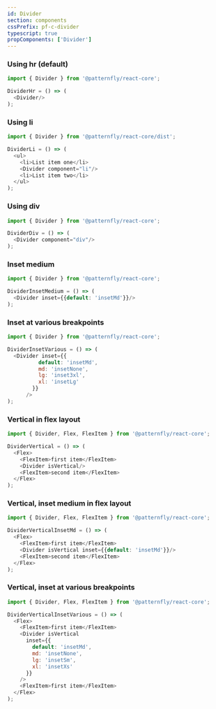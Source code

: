 ```yaml
---
id: Divider
section: components
cssPrefix: pf-c-divider
typescript: true 
propComponents: ['Divider']
---
```


### Using hr (default)
```js
import { Divider } from '@patternfly/react-core';

DividerHr = () => (
  <Divider/>
);
```

### Using li
```js
import { Divider } from '@patternfly/react-core/dist';

DividerLi = () => (
  <ul>
    <li>List item one</li>
    <Divider component="li"/>
    <li>List item two</li>
  </ul>
);
```

### Using div
```js
import { Divider } from '@patternfly/react-core';

DividerDiv = () => (
  <Divider component="div"/>
);
```

### Inset medium
```js
import { Divider } from '@patternfly/react-core';

DividerInsetMedium = () => (
  <Divider inset={{default: 'insetMd'}}/>
);
```

### Inset at various breakpoints
```js
import { Divider } from '@patternfly/react-core';

DividerInsetVarious = () => (
  <Divider inset={{
          default: 'insetMd',
          md: 'insetNone',
          lg: 'inset3xl',
          xl: 'insetLg'
        }}
      />
);
```

### Vertical in flex layout
```js
import { Divider, Flex, FlexItem } from '@patternfly/react-core';

DividerVertical = () => (
  <Flex>
    <FlexItem>first item</FlexItem>
    <Divider isVertical/>
    <FlexItem>second item</FlexItem>
  </Flex>
);
```

### Vertical, inset medium in flex layout
```js
import { Divider, Flex, FlexItem } from '@patternfly/react-core';

DividerVerticalInsetMd = () => (
  <Flex>
    <FlexItem>first item</FlexItem>
    <Divider isVertical inset={{default: 'insetMd'}}/>
    <FlexItem>second item</FlexItem>
  </Flex>
);
```

### Vertical, inset at various breakpoints
```js
import { Divider, Flex, FlexItem } from '@patternfly/react-core';

DividerVerticalInsetVarious = () => (
  <Flex>
    <FlexItem>first item</FlexItem>
    <Divider isVertical 
      inset={{
        default: 'insetMd',
        md: 'insetNone',
        lg: 'insetSm',
        xl: 'insetXs'
      }}
    />
    <FlexItem>first item</FlexItem>
  </Flex>
);
```

